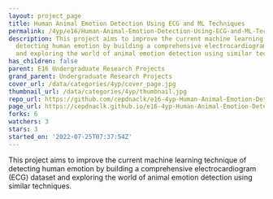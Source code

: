 ```yaml
---
layout: project_page
title: Human Animal Emotion Detection Using ECG and ML Techniques
permalink: /4yp/e16/Human-Animal-Emotion-Detection-Using-ECG-and-ML-Techniques/
description: This project aims to improve the current machine learning technique of
  detecting human emotion by building a comprehensive electrocardiogram (ECG) dataset
  and exploring the world of animal emotion detection using similar techniques.
has_children: false
parent: E16 Undergraduate Research Projects
grand_parent: Undergraduate Research Projects
cover_url: /data/categories/4yp/cover_page.jpg
thumbnail_url: /data/categories/4yp/thumbnail.jpg
repo_url: https://github.com/cepdnaclk/e16-4yp-Human-Animal-Emotion-Detection-Using-ECG-and-ML-Techniques
page_url: https://cepdnaclk.github.io/e16-4yp-Human-Animal-Emotion-Detection-Using-ECG-and-ML-Techniques
forks: 6
watchers: 3
stars: 3
started_on: '2022-07-25T07:37:54Z'
---
```


This project aims to improve the current machine learning technique of detecting human emotion by building a comprehensive electrocardiogram (ECG) dataset and exploring the world of animal emotion detection using similar techniques.